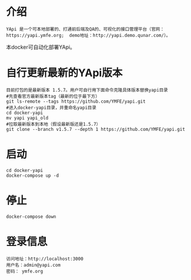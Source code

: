 
介绍  
==
    YApi 是一个可本地部署的、打通前后端及QA的、可视化的接口管理平台（官网：https://yapi.ymfe.org;  demo地址：http://yapi.demo.qunar.com/）。
本docker可自动化部署YApi。  

自行更新最新的YApi版本  
===================
    目前打包的是最新版本 1.5.7。用户可自行用下面命令克隆具体版本替换yapi目录  
    #先查看官方最新版本tag（最新的位于最下方）  
    git ls-remote --tags https://github.com/YMFE/yapi.git  
    #进入docker-yapi目录，并重命名yapi目录  
    cd docker-yapi  
    mv yapi yapi_old  
    #拉取最新版本到本地（假设最新版还是1.5.7）  
    git clone --branch v1.5.7 --depth 1 https://github.com/YMFE/yapi.git   
    
启动  
===
    cd docker-yapi  
    docker-compose up -d  

停止  
===
    docker-compose down  

登录信息  
======
    访问地址：http://localhost:3000  
    用户名：admin@yapi.com  
    密码： ymfe.org  
